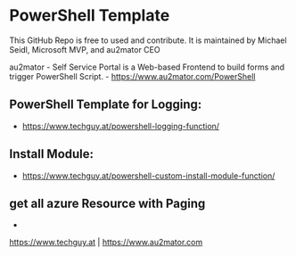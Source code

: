 # PowerShell Template

This GitHub Repo is free to used and contribute.
It is maintained by Michael Seidl, Microsoft MVP, and au2mator CEO

au2mator - Self Service Portal is a Web-based Frontend to build forms and trigger PowerShell Script.  - https://www.au2mator.com/PowerShell


## PowerShell Template for Logging: 
- https://www.techguy.at/powershell-logging-function/


## Install Module: 
- https://www.techguy.at/powershell-custom-install-module-function/

## get all azure Resource with Paging
 - 


https://www.techguy.at | https://www.au2mator.com


